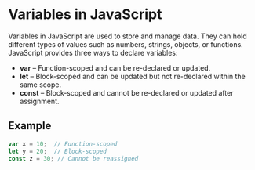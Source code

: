 # Variables in JavaScript  

Variables in JavaScript are used to store and manage data. They can hold different types of values such as numbers, strings, objects, or functions. JavaScript provides three ways to declare variables:  

- **var** – Function-scoped and can be re-declared or updated.  
- **let** – Block-scoped and can be updated but not re-declared within the same scope.  
- **const** – Block-scoped and cannot be re-declared or updated after assignment.  

## Example  

```javascript
var x = 10;  // Function-scoped  
let y = 20;  // Block-scoped  
const z = 30; // Cannot be reassigned  